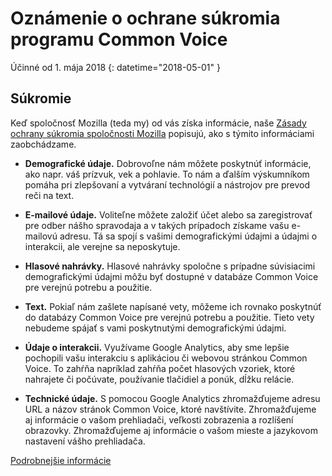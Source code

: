 # Oznámenie o ochrane súkromia programu Common Voice 

Účinné od 1. mája 2018 {: datetime="2018-05-01" }

## Súkromie

Keď spoločnosť Mozilla (teda my) od vás získa informácie, naše [Zásady ochrany súkromia spoločnosti Mozilla](https://www.mozilla.org/privacy) popisujú, ako s týmito informáciami zaobchádzame.

* **Demografické údaje.** Dobrovoľne nám môžete poskytnúť informácie, ako napr. váš prízvuk, vek a pohlavie. To nám a ďalším výskumníkom pomáha pri zlepšovaní a vytváraní technológií a nástrojov pre prevod reči na text.

* **E-mailové údaje.** Voliteľne môžete založiť účet alebo sa zaregistrovať pre odber nášho spravodaja a v takých prípadoch získame vašu e-mailovú adresu. Tá sa spojí s vašimi demografickými údajmi a údajmi o interakcii, ale verejne sa neposkytuje.

* **Hlasové nahrávky.** Hlasové nahrávky spoločne s prípadne súvisiacimi demografickými údajmi môžu byť dostupné v databáze Common Voice pre verejnú potrebu a použitie.

* **Text.** Pokiaľ nám zašlete napísané vety, môžeme ich rovnako poskytnúť do databázy Common Voice pre verejnú potrebu a použitie. Tieto vety nebudeme spájať s vami poskytnutými demografickými údajmi. 

* **Údaje o interakcii.** Využívame Google Analytics, aby sme lepšie pochopili vašu interakciu s aplikáciou či webovou stránkou Common Voice. To zahŕňa napríklad zahŕňa počet hlasových vzoriek, ktoré nahrajete či počúvate, používanie tlačidiel a ponúk, dĺžku relácie.

* **Technické údaje.** S pomocou Google Analytics zhromažďujeme adresu URL a názov stránok Common Voice, ktoré navštívite. Zhromažďujeme aj informácie o vašom prehliadači, veľkosti zobrazenia a rozlíšení obrazovky. Zhromažďujeme aj informácie o vašom mieste a jazykovom nastavení vášho prehliadača.

[Podrobnejšie informácie](https://github.com/common-voice/common-voice/blob/main/docs/data_dictionary.md)
